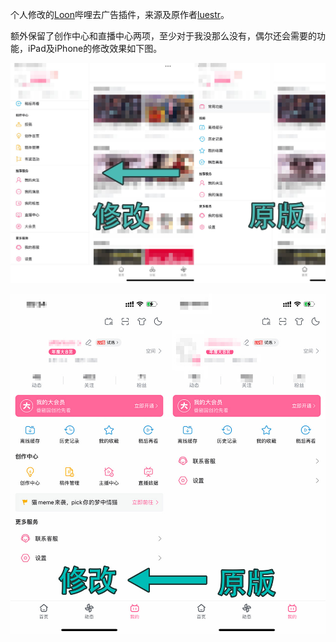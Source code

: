 个人修改的[Loon](https://nsloon.app/)哔哩去广告插件，来源及原作者[luestr](https://github.com/luestr/ProxyResource)。

额外保留了创作中心和直播中心两项，至少对于我没那么没有，偶尔还会需要的功能，iPad及iPhone的修改效果如下图。

![ipad](https://github.com/uranv/blbl-uiopt/raw/main/ipad.jpg)

![iphone](https://github.com/uranv/blbl-uiopt/raw/main/iphone.jpg)
